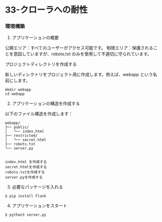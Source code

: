 # 33-クローラへの耐性

### 環境構築

1. アプリケーションの概要 

公開エリア：すべてのユーザーがアクセス可能です。
制限エリア：保護されることを意図していますが、robots.txt のみを使用して不適切に守られています。

プロジェクトディレクトリを作成する

新しいディレクトリをプロジェクト用に作成します。例えば、webapp という名前にします。
```
mkdir webapp
cd webapp
```

2. アプリケーションの構造を作成する

以下のファイル構造を作成します：
```
webapp/
├── public/
│   └── index.html
├── restricted/
│   └── secret.html
├── robots.txt
└── server.py


index.html を作成する
secret.htmlを作成する
robots.txtを作成する
server.pyを作成する
```

3. 必要なパッケージを入れる
```
$ pip install Flask
```

4. アプリケーションをスタート
```
$ python3 server.py
```
